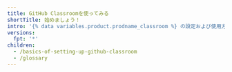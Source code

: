 ```yaml
---
title: GitHub Classroomを使ってみる
shortTitle: 始めましょう！
intro: '{% data variables.product.prodname_classroom %} の設定および使用方法を学び、コースを運営しましょう。'
versions:
  fpt: '*'
children:
  - /basics-of-setting-up-github-classroom
  - /glossary
---
```


